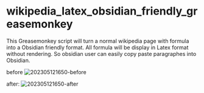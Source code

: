 # wikipedia_latex_obsidian_friendly_greasemonkey

This Greasemonkey script will turn a normal wikipedia page with formula into a Obsidian friendly format. All formula will be display in Latex format without rendering. So obsidian user can easily copy paste paragraphes into Obsidian.

before
![202305121650-before](https://github.com/philochang/wikipedia_latex_obsidian_friendly_greasemonkey/assets/3049839/810eb85f-1b47-4a9a-8869-683f2ffc66d9)

after:
![202305121650-after](https://github.com/philochang/wikipedia_latex_obsidian_friendly_greasemonkey/assets/3049839/9a112612-4cd1-4b42-b54f-66a3bfa81621)
